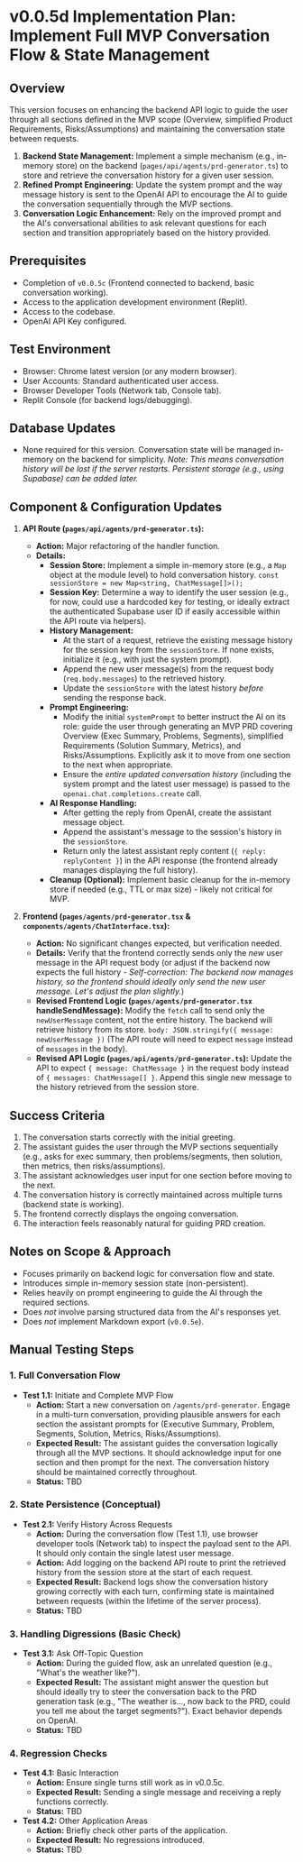 # v0.0.5d Implementation Plan: Implement Full MVP Conversation Flow & State Management

## Overview

This version focuses on enhancing the backend API logic to guide the user through all sections defined in the MVP scope (Overview, simplified Product Requirements, Risks/Assumptions) and maintaining the conversation state between requests.

1.  **Backend State Management:** Implement a simple mechanism (e.g., in-memory store) on the backend (`pages/api/agents/prd-generator.ts`) to store and retrieve the conversation history for a given user session.
2.  **Refined Prompt Engineering:** Update the system prompt and the way message history is sent to the OpenAI API to encourage the AI to guide the conversation sequentially through the MVP sections.
3.  **Conversation Logic Enhancement:** Rely on the improved prompt and the AI's conversational abilities to ask relevant questions for each section and transition appropriately based on the history provided.

## Prerequisites

-   Completion of `v0.0.5c` (Frontend connected to backend, basic conversation working).
-   Access to the application development environment (Replit).
-   Access to the codebase.
-   OpenAI API Key configured.

## Test Environment

-   Browser: Chrome latest version (or any modern browser).
-   User Accounts: Standard authenticated user access.
-   Browser Developer Tools (Network tab, Console tab).
-   Replit Console (for backend logs/debugging).

## Database Updates

-   None required for this version. Conversation state will be managed in-memory on the backend for simplicity.
    *Note: This means conversation history will be lost if the server restarts. Persistent storage (e.g., using Supabase) can be added later.* 

## Component & Configuration Updates

1.  **API Route (`pages/api/agents/prd-generator.ts`):**
    *   **Action:** Major refactoring of the handler function.
    *   **Details:**
        *   **Session Store:** Implement a simple in-memory store (e.g., a `Map` object at the module level) to hold conversation history. `const sessionStore = new Map<string, ChatMessage[]>();`
        *   **Session Key:** Determine a way to identify the user session (e.g., for now, could use a hardcoded key for testing, or ideally extract the authenticated Supabase user ID if easily accessible within the API route via helpers).
        *   **History Management:**
            *   At the start of a request, retrieve the existing message history for the session key from the `sessionStore`. If none exists, initialize it (e.g., with just the system prompt).
            *   Append the new user message(s) from the request body (`req.body.messages`) to the retrieved history.
            *   Update the `sessionStore` with the latest history *before* sending the response back.
        *   **Prompt Engineering:**
            *   Modify the initial `systemPrompt` to better instruct the AI on its role: guide the user through generating an MVP PRD covering Overview (Exec Summary, Problems, Segments), simplified Requirements (Solution Summary, Metrics), and Risks/Assumptions. Explicitly ask it to move from one section to the next when appropriate.
            *   Ensure the *entire updated conversation history* (including the system prompt and the latest user message) is passed to the `openai.chat.completions.create` call.
        *   **AI Response Handling:**
            *   After getting the reply from OpenAI, create the assistant message object.
            *   Append the assistant's message to the session's history in the `sessionStore`.
            *   Return only the latest assistant reply content (`{ reply: replyContent }`) in the API response (the frontend already manages displaying the full history).
        *   **Cleanup (Optional):** Implement basic cleanup for the in-memory store if needed (e.g., TTL or max size) - likely not critical for MVP.

2.  **Frontend (`pages/agents/prd-generator.tsx` & `components/agents/ChatInterface.tsx`):**
    *   **Action:** No significant changes expected, but verification needed.
    *   **Details:** Verify that the frontend correctly sends only the *new* user message in the API request body (or adjust if the backend now expects the full history - *Self-correction: The backend now manages history, so the frontend should ideally only send the new user message. Let's adjust the plan slightly.*)
    *   **Revised Frontend Logic (`pages/agents/prd-generator.tsx` handleSendMessage):** Modify the `fetch` call to send only the `newUserMessage` content, not the entire history. The backend will retrieve history from its store. `body: JSON.stringify({ message: newUserMessage })` (The API route will need to expect `message` instead of `messages` in the body).
    *   **Revised API Logic (`pages/api/agents/prd-generator.ts`):** Update the API to expect `{ message: ChatMessage }` in the request body instead of `{ messages: ChatMessage[] }`. Append this single new message to the history retrieved from the session store.

## Success Criteria

1.  The conversation starts correctly with the initial greeting.
2.  The assistant guides the user through the MVP sections sequentially (e.g., asks for exec summary, then problems/segments, then solution, then metrics, then risks/assumptions).
3.  The assistant acknowledges user input for one section before moving to the next.
4.  The conversation history is correctly maintained across multiple turns (backend state is working).
5.  The frontend correctly displays the ongoing conversation.
6.  The interaction feels reasonably natural for guiding PRD creation.

## Notes on Scope & Approach

*   Focuses primarily on backend logic for conversation flow and state.
*   Introduces simple in-memory session state (non-persistent).
*   Relies heavily on prompt engineering to guide the AI through the required sections.
*   Does *not* involve parsing structured data from the AI's responses yet.
*   Does *not* implement Markdown export (`v0.0.5e`).

## Manual Testing Steps

### 1. Full Conversation Flow
-   **Test 1.1:** Initiate and Complete MVP Flow
    -   **Action:** Start a new conversation on `/agents/prd-generator`. Engage in a multi-turn conversation, providing plausible answers for each section the assistant prompts for (Executive Summary, Problem, Segments, Solution, Metrics, Risks/Assumptions).
    -   **Expected Result:** The assistant guides the conversation logically through all the MVP sections. It should acknowledge input for one section and then prompt for the next. The conversation history should be maintained correctly throughout.
    -   **Status:** TBD

### 2. State Persistence (Conceptual)
-   **Test 2.1:** Verify History Across Requests
    -   **Action:** During the conversation flow (Test 1.1), use browser developer tools (Network tab) to inspect the payload sent *to* the API. It should only contain the single latest user message.
    -   **Action:** Add logging on the backend API route to print the retrieved history from the session store at the start of each request.
    -   **Expected Result:** Backend logs show the conversation history growing correctly with each turn, confirming state is maintained between requests (within the lifetime of the server process).
    -   **Status:** TBD

### 3. Handling Digressions (Basic Check)
-   **Test 3.1:** Ask Off-Topic Question
    -   **Action:** During the guided flow, ask an unrelated question (e.g., "What's the weather like?").
    -   **Expected Result:** The assistant might answer the question but should ideally try to steer the conversation back to the PRD generation task (e.g., "The weather is..., now back to the PRD, could you tell me about the target segments?"). Exact behavior depends on OpenAI.
    -   **Status:** TBD

### 4. Regression Checks
-   **Test 4.1:** Basic Interaction
    -   **Action:** Ensure single turns still work as in v0.0.5c.
    -   **Expected Result:** Sending a single message and receiving a reply functions correctly.
    -   **Status:** TBD
-   **Test 4.2:** Other Application Areas
    -   **Action:** Briefly check other parts of the application.
    -   **Expected Result:** No regressions introduced.
    -   **Status:** TBD 
